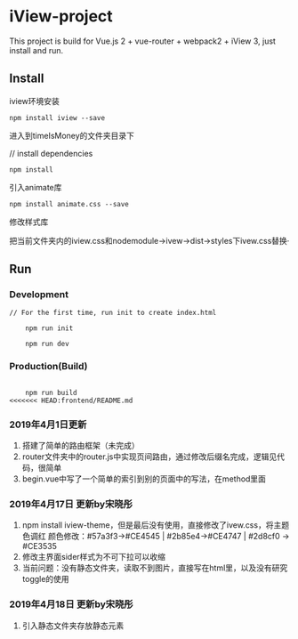 # iView-project

This project is build for Vue.js 2 + vue-router + webpack2 + iView 3, just install and run.

## Install

iview环境安装

	npm install iview --save


进入到timeIsMoney的文件夹目录下

// install dependencies

	npm install

引入animate库

	npm install animate.css --save

修改样式库

把当前文件夹内的iview.css和nodemodule->ivew->dist->styles下ivew.css替换·



## Run

### Development
```bush
// For the first time, run init to create index.html

	npm run init

	npm run dev
```
### Production(Build)
```bush

	npm run build
<<<<<<< HEAD:frontend/README.md

```
### 2019年4月1日更新
1. 搭建了简单的路由框架（未完成）
2. router文件夹中的router.js中实现页间路由，通过修改后缀名完成，逻辑见代码，很简单
3. begin.vue中写了一个简单的索引到别的页面中的写法，在method里面

### 2019年4月17日 更新by宋晓彤

1. npm install iview-theme，但是最后没有使用，直接修改了ivew.css，将主题色调红
   颜色修改：#57a3f3->#CE4545 | #2b85e4->#CE4747 | #2d8cf0 -> #CE3535
2. 修改主界面sider样式为不可下拉可以收缩
3. 当前问题：没有静态文件夹，读取不到图片，直接写在html里，以及没有研究toggle的使用

### 2019年4月18日 更新by宋晓彤

1. 引入静态文件夹存放静态元素